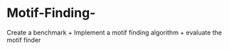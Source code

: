 # Motif-Finding-
Create a benchmark + Implement a motif finding algorithm  + evaluate the motif finder 
